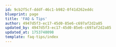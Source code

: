 ```yaml
---
id: 9cb2f5cf-dddf-46c1-b982-0f41d262eddc
blueprint: page
title: 'FAQ & Tips'
author: 4947d5f3-ec17-45d0-85e6-c697af2d2a85
updated_by: 4947d5f3-ec17-45d0-85e6-c697af2d2a85
updated_at: 1753748098
template: faq-tips/index
---
```

